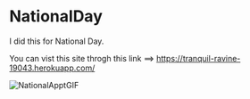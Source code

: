 # NationalDay
I did this for National Day.


You can vist this site throgh this link ==> https://tranquil-ravine-19043.herokuapp.com/ 


![NationalApptGIF](https://user-images.githubusercontent.com/51037193/134751804-6059d16a-f4df-4bb8-aba1-bab7c7051834.gif)
